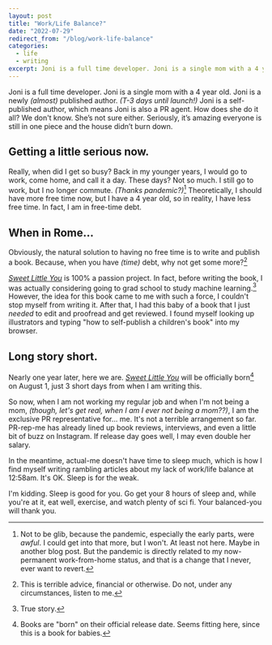 ```yaml
---
layout: post
title: "Work/Life Balance?"
date: "2022-07-29"
redirect_from: "/blog/work-life-balance"
categories:
  - life
  - writing
excerpt: Joni is a full time developer. Joni is a single mom with a 4 year old. Joni is a newly (almost) published author.
---
```


Joni is a full time developer. Joni is a single mom with a 4 year old. Joni is a newly _(almost)_ published author. _(T-3 days until launch!)_ Joni is a self-published author, which means Joni is also a PR agent. How does she do it all? We don't know. She’s not sure either. Seriously, it’s amazing everyone is still in one piece and the house didn’t burn down.

## Getting a little serious now.

Really, when did I get so busy? Back in my younger years, I would go to work, come home, and call it a day. These days? Not so much. I still go to work, but I no longer commute. _(Thanks pandemic?)_[^1] Theoretically, I should have more free time now, but I have a 4 year old, so in reality, I have less free time. In fact, I am in free-time debt.

## When in Rome...

Obviously, the natural solution to having no free time is to write and publish a book. Because, when you have _(time)_ debt, why not get some more?[^2]

[_Sweet Little You_](/book) is 100% a passion project. In fact, before writing the book, I was actually considering going to grad school to study machine learning.[^3] However, the idea for this book came to me with such a force, I couldn't stop myself from writing it. After that, I had this baby of a book that I just _needed_ to edit and proofread and get reviewed. I found myself looking up illustrators and typing "how to self-publish a children's book" into my browser. 

## Long story short.

Nearly one year later, here we are. [_Sweet Little You_](/book) will be officially born[^4] on August 1, just 3 short days from when I am writing this.

So now, when I am not working my regular job and when I'm not being a mom, _(though, let's get real, when I am I ever not being a mom??)_, I am the exclusive PR representative for... me. It's not a terrible arrangement so far. PR-rep-me has already lined up book reviews, interviews, and even a little bit of buzz on Instagram. If release day goes well, I may even double her salary. 

In the meantime, actual-me doesn't have time to sleep much, which is how I find myself writing rambling articles about my lack of work/life balance at 12:58am. It's OK. Sleep is for the weak.

I'm kidding. Sleep is good for you. Go get your 8 hours of sleep and, while you're at it, eat well, exercise, and watch plenty of sci fi. Your balanced-you will thank you.



[^1]: Not to be glib, because the pandemic, especially the early parts, were _awful_. I could get into that more, but I won't. At least not here. Maybe in another blog post. But the pandemic is directly related to my now-permanent work-from-home status, and that is a change that I never, ever want to revert.
[^2]: This is terrible advice, financial or otherwise. Do not, under any circumstances, listen to me.
[^3]: True story.
[^4]: Books are "born" on their official release date. Seems fitting here, since this is a book for babies.